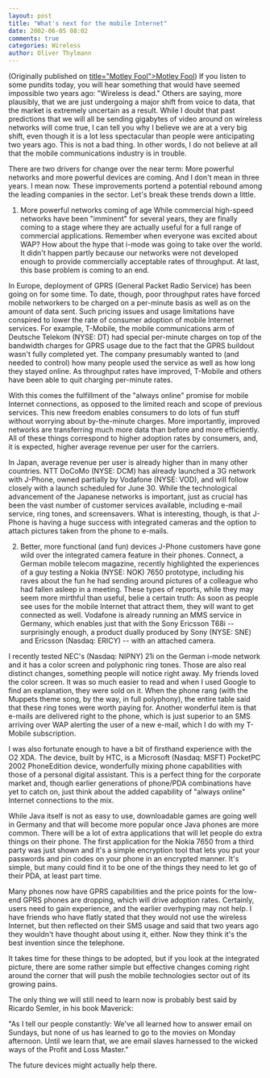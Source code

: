 ```yaml
---
layout: post
title: "What's next for the mobile Internet"
date: 2002-06-05 08:02
comments: true
categories: Wireless
author: Oliver Thylmann
---
```



(Originally published on [ title=&quot;Motley Fool&quot;&gt;Motley Fool](http://www.fool.com/portfolios/RuleMaker/2002/rulemaker020605.htm)) If you listen to some pundits today, you will hear something that would have seemed impossible two years ago: &quot;Wireless is dead.&quot; Others are saying, more plausibly, that we are just undergoing a major shift from voice to data, that the market is extremely uncertain as a result. While I doubt that past predictions that we will all be sending gigabytes of video around on wireless networks will come true, I can tell you why I believe we are at a very big shift, even though it is a lot less spectacular than people were anticipating two years ago. This is not a bad thing. In other words, I do not believe at all that the mobile communications industry is in trouble.





There are two drivers for change over the near term: More powerful networks and more powerful devices are coming. And I don't mean in three years. I mean now. These improvements portend a potential rebound among the leading companies in the sector. Let's break these trends down a little.


1. More powerful networks coming of age
While commercial high-speed networks have been &quot;imminent&quot; for several years, they are finally coming to a stage where they are actually useful for a full range of commercial applications. Remember when everyone was excited about WAP? How about the hype that i-mode was going to take over the world. It didn't happen partly because our networks were not developed enough to provide commercially acceptable rates of throughput. At last, this base problem is coming to an end.


In Europe, deployment of GPRS (General Packet Radio Service) has been going on for some time. To date, though, poor throughput rates have forced mobile networkers to be charged on a per-minute basis as well as on the amount of data sent. Such pricing issues and usage limitations have conspired to lower the rate of consumer adoption of mobile Internet services. For example, T-Mobile, the mobile communications arm of Deutsche Telekom (NYSE: DT) had special per-minute charges on top of the bandwidth charges for GPRS usage due to the fact that the GPRS buildout wasn't fully completed yet. The company presumably wanted to (and needed to control) how many people used the service as well as how long they stayed online. As throughput rates have improved, T-Mobile and others have been able to quit charging per-minute rates.


With this comes the fulfillment of the &quot;always online&quot; promise for mobile Internet connections, as opposed to the limited reach and scope of previous services. This new freedom enables consumers to do lots of fun stuff without worrying about by-the-minute charges. More importantly, improved networks are transferring much more data than before and more efficiently. All of these things correspond to higher adoption rates by consumers, and, it is expected, higher average revenue per user for the carriers.


In Japan, average revenue per user is already higher than in many other countries. NTT DoCoMo (NYSE: DCM) has already launched a 3G network with J-Phone, owned partially by Vodafone (NYSE: VOD), and will follow closely with a launch scheduled for June 30. While the technological advancement of the Japanese networks is important, just as crucial has been the vast number of customer services available, including e-mail service, ring tones, and screensavers. What is interesting, though, is that J-Phone is having a huge success with integrated cameras and the option to attach pictures taken from the phone to e-mails.




2. Better, more functional (and fun) devices
J-Phone customers have gone wild over the integrated camera feature in their phones. Connect, a German mobile telecom magazine, recently highlighted the experiences of a guy testing a Nokia (NYSE: NOK) 7650 prototype, including his raves about the fun he had sending around pictures of a colleague who had fallen asleep in a meeting. These types of reports, while they may seem more mirthful than useful, belie a certain truth: As soon as people see uses for the mobile Internet that attract them, they will want to get connected as well. Vodafone is already running an MMS service in Germany, which enables just that with the Sony Ericsson T68i -- surprisingly enough, a product dually produced by Sony (NYSE: SNE) and Ericsson (Nasdaq: ERICY) -- with an attached camera.


I recently tested NEC's (Nasdaq: NIPNY) 21i on the German i-mode network and it has a color screen and polyphonic ring tones. Those are also real distinct changes, something people will notice right away. My friends loved the color screen. It was so much easier to read and when I used Google to find an explanation, they were sold on it. When the phone rang (with the Muppets theme song, by the way, in full polyphony), the entire table said that these ring tones were worth paying for. Another wonderful item is that e-mails are delivered right to the phone, which is just superior to an SMS arriving over WAP alerting the user of a new e-mail, which I do with my T-Mobile subscription.


I was also fortunate enough to have a bit of firsthand experience with the O2 XDA. The device, built by HTC, is a Microsoft (Nasdaq: MSFT) PocketPC 2002 PhoneEdition device, wonderfully mixing phone capabilities with those of a personal digital assistant. This is a perfect thing for the corporate market and, though earlier generations of phone/PDA combinations have yet to catch on, just think about the added capability of &quot;always online&quot; Internet connections to the mix.


While Java itself is not as easy to use, downloadable games are going well in Germany and that will become more popular once Java phones are more common. There will be a lot of extra applications that will let people do extra things on their phone. The first application for the Nokia 7650 from a third party was just shown and it's a simple encryption tool that lets you put your passwords and pin codes on your phone in an encrypted manner. It's simple, but many could find it to be one of the things they need to let go of their PDA, at least part time.


Many phones now have GPRS capabilities and the price points for the low-end GPRS phones are dropping, which will drive adoption rates. Certainly, users need to gain experience, and the earlier overhyping may not help. I have friends who have flatly stated that they would not use the wireless Internet, but then reflected on their SMS usage and said that two years ago they wouldn't have thought about using it, either. Now they think it's the best invention since the telephone.


It takes time for these things to be adopted, but if you look at the integrated picture, there are some rather simple but effective changes coming right around the corner that will push the mobile technologies sector out of its growing pains.


The only thing we will still need to learn now is probably best said by Ricardo Semler, in his book Maverick:


&quot;As I tell our people constantly: We've all learned how to answer email on Sundays, but none of us has learned to go to the movies on Monday afternoon. Until we learn that, we are email slaves harnessed to the wicked ways of the Profit and Loss Master.&quot;


The future devices might actually help there.


